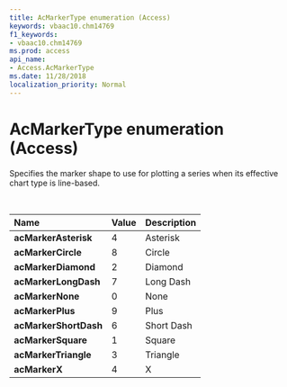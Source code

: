 ```yaml
---
title: AcMarkerType enumeration (Access)
keywords: vbaac10.chm14769
f1_keywords:
- vbaac10.chm14769
ms.prod: access
api_name:
- Access.AcMarkerType
ms.date: 11/28/2018
localization_priority: Normal
---
```



# AcMarkerType enumeration (Access)

Specifies the marker shape to use for plotting a series when its effective chart type is line-based.

<br/>

|Name|Value|Description|
|:-----|:-----|:-----|
|**acMarkerAsterisk**|4|Asterisk|
|**acMarkerCircle**|8|Circle|
|**acMarkerDiamond**|2|Diamond|
|**acMarkerLongDash**|7|Long Dash|
|**acMarkerNone**|0|None|
|**acMarkerPlus**|9|Plus|
|**acMarkerShortDash**|6|Short Dash|
|**acMarkerSquare**|1|Square|
|**acMarkerTriangle**|3|Triangle|
|**acMarkerX**|4|X|
